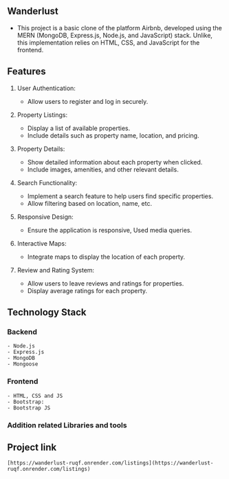 ## Wanderlust
- This project is a basic clone of the platform Airbnb, developed using the MERN (MongoDB, Express.js, Node.js, and JavaScript) stack. Unlike, this implementation relies on HTML, CSS, and JavaScript for the frontend.

## Features

  1. User Authentication:
     - Allow users to register and log in securely.
       
  2. Property Listings:
     - Display a list of available properties.
     - Include details such as property name, location, and pricing.

  3. Property Details:
     - Show detailed information about each property when clicked.
     - Include images, amenities, and other relevant details.

  4. Search Functionality:
     - Implement a search feature to help users find specific properties.
     - Allow filtering based on location, name, etc.

  5. Responsive Design:
     - Ensure the application is responsive, Used media queries.

  6. Interactive Maps:
     - Integrate maps to display the location of each property.

  7. Review and Rating System:
     - Allow users to leave reviews and ratings for properties.
     - Display average ratings for each property.
  
## Technology Stack

  ### Backend
    - Node.js
    - Express.js
    - MongoDB
    - Mongoose

  ### Frontend
    - HTML, CSS and JS
    - Bootstrap:
    - Bootstrap JS
    
  ### Addition related Libraries and tools

## Project link
    [https://wanderlust-ruqf.onrender.com/listings](https://wanderlust-ruqf.onrender.com/listings)
